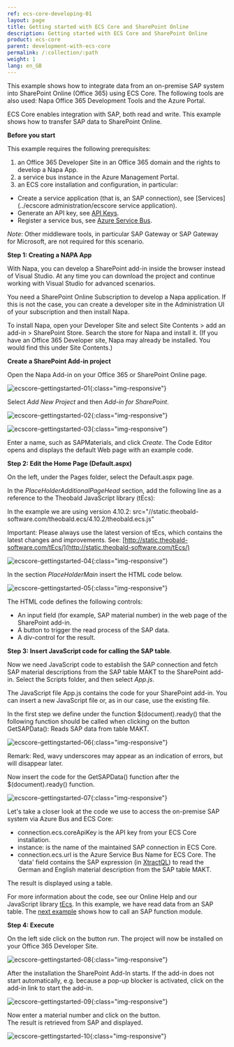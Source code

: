 ```yaml
---
ref: ecs-core-developing-01
layout: page
title: Getting started with ECS Core and SharePoint Online
description: Getting started with ECS Core and SharePoint Online
product: ecs-core
parent: development-with-ecs-core
permalink: /:collection/:path
weight: 1
lang: en_GB
---
```


This example shows how to integrate data from an on-premise SAP system into SharePoint Online (Office 365) using ECS Core. The following tools are also used: Napa Office 365 Development Tools and the Azure Portal.

ECS Core enables integration with SAP, both read and write. This example shows how to transfer SAP data to SharePoint Online. 

**Before you start** 

This example requires the following prerequisites: 

1. an Office 365 Developer Site in an Office 365 domain and the rights to develop a Napa App.
2. a service bus instance in the Azure Management Portal.
3. an ECS core installation and configuration, in particular:  
- Create a service application (that is, an SAP connection), see [Services](../ecscore administration/ecscore service application). 
- Generate an API key, see [API Keys]().
- Register a service bus, see [Azure Service Bus](). 

*Note*: Other middleware tools, in particular SAP Gateway or SAP Gateway for Microsoft, are not required for this scenario. 

**Step 1: Creating a NAPA App**  

With Napa, you can develop a SharePoint add-in inside the browser instead of Visual Studio. At any time you can download the project and continue working with Visual Studio for advanced scenarios.

You need a SharePoint Online Subscription to develop a Napa application. If this is not the case, you can create a developer site in the Administration UI of your subscription and then install Napa. 

To install Napa, open your Developer Site and select Site Contents > add an add-in > SharePoint Store. Search the store for Napa and install it. (If you have an Office 365 Developer site, Napa may already be installed. You would find this under Site Contents.)

**Create a SharePoint Add-in project** 

Open the Napa Add-in on your Office 365 or SharePoint Online page.

![ecscore-gettingstarted-01](/img/content/ecscore-gettingstarted-01.jpg){:class="img-responsive"}

Select *Add New Project* and then *Add-in for SharePoint*.

![ecscore-gettingstarted-02](/img/content/ecscore-gettingstarted-02.jpg){:class="img-responsive"}

![ecscore-gettingstarted-03](/img/content/ecscore-gettingstarted-03.jpg){:class="img-responsive"}

Enter a name, such as SAPMaterials, and click *Create*.
The Code Editor opens and displays the default Web page with an example code. 

**Step 2: Edit the Home Page (Default.aspx)**

On the left, under the Pages folder, select the Default.aspx page.  

In the *PlaceHolderAdditionalPageHead* section, add the following line as a reference to the Theobald JavaScript library (tEcs):

In the example we are using version 4.10.2: src="//static.theobald-software.com/theobald.ecs/4.10.2/theobald.ecs.js"

Important: Please always use the latest version of tEcs, which contains the latest changes and improvements. See: [http://static.theobald-software.com/tEcs/](http://static.theobald-software.com/tEcs/)

![ecscore-gettingstarted-04](/img/content/ecscore-gettingstarted-04.jpg){:class="img-responsive"}

In the section *PlaceHolderMain* insert the HTML code below. 

![ecscore-gettingstarted-05](/img/content/ecscore-gettingstarted-05.jpg){:class="img-responsive"}

The HTML code defines the following controls:             

- An input field (for example, SAP material number) in the web page of the SharePoint add-in.
- A button to trigger the read process of the SAP data. 
- A div-control for the result. 

**Step 3: Insert JavaScript code for calling the SAP table**. 

Now we need JavaScript code to establish the SAP connection and fetch SAP material descriptions from the SAP table MAKT to the SharePoint add-in.
Select the Scripts folder, and then select *App.js*.

The JavaScript file App.js contains the code for your SharePoint add-in. You can insert a new JavaScript file or, as in our case, use the existing file. 

In the first step we define under the function $(document).ready() that the following function should be called when clicking on the button
GetSAPData(): Reads SAP data from table MAKT.

![ecscore-gettingstarted-06](/img/content/ecscore-gettingstarted-06.jpg){:class="img-responsive"}

Remark: Red, wavy underscores may appear as an indication of errors, but will disappear later.  

Now insert the code for the GetSAPData() function after the $(document).ready() function.

![ecscore-gettingstarted-07](/img/content/ecscore-gettingstarted-07.jpg){:class="img-responsive"}

Let's take a closer look at the code we use to access the on-premise SAP system via Azure Bus and ECS Core:
- connection.ecs.coreApiKey is the API key from your ECS Core installation.
- instance: is the name of the maintained SAP connection in ECS Core.
- connection.ecs.url is the Azure Service Bus Name for ECS Core.
  The 'data' field contains the SAP expression (in [XtractQL]()) to read the German and English material description from the SAP table MAKT. 

The result is displayed using a table. 

For more information about the code, see our Online Help and our JavaScript library [tEcs]().
In this example, we have read data from an SAP table. The [next example]() shows how to call an SAP function module.  

**Step 4: Execute**

On the left side click on the button *run*. 
The project will now be installed on your Office 365 Developer Site.

![ecscore-gettingstarted-08](/img/content/ecscore-gettingstarted-08.jpg){:class="img-responsive"}

After the installation the SharePoint Add-In starts. If the add-in does not start automatically, e.g. because a pop-up blocker is activated, click on the add-in link to start the add-in. 

![ecscore-gettingstarted-09](/img/content/ecscore-gettingstarted-09.jpg){:class="img-responsive"}

Now enter a material number and click on the button.  
The result is retrieved from SAP and displayed.  

![ecscore-gettingstarted-10](/img/content/ecscore-gettingstarted-10.jpg){:class="img-responsive"}